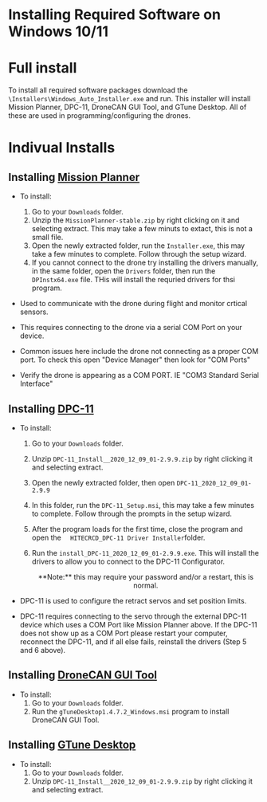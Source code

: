 # Installing Required Software on Windows 10/11

# Full install

To install all required software packages download the `\Installers\Windows_Auto_Installer.exe` and run.
This installer will install Mission Planner, DPC-11, DroneCAN GUI Tool, and GTune Desktop. All of these are used in programming/configuring the drones.

# Indivual Installs

## Installing [Mission Planner](https://firmware.ardupilot.org/Tools/MissionPlanner/MissionPlanner-stable.zip)

- To install:

   1. Go to your `Downloads` folder.
   2. Unzip the `MissionPlanner-stable.zip` by right clicking on it and selecting extract. This may take a few minuts to extact, this is not a small file.
   3. Open the newly extracted folder, run the `Installer.exe`, this may take a few minutes to complete. Follow through the setup wizard.
   4. If you cannot connect to the drone try installing the drivers manually, in the same folder, open the `Drivers` folder, then run the `DPInstx64.exe` file. THis will install the requried drivers for thsi program.

- Used to communicate with the drone during flight and monitor crtical sensors.
- This requires connecting to the drone via a serial COM Port on your device.
- Common issues here include the drone not connecting as a proper COM port. To check this open "Device Manager" then look for "COM Ports"
- Verify the drone is appearing as a COM PORT. IE "COM3 Standard Serial Interface"

## Installing [DPC-11](https://lnk.bio/go?d=https%3A%2F%2Fhitecrcd.com%2Fuploads%2FDPC-11_Install__2020_12_09_01-2.9.9.zip&hash=04c74dce66b8ae2f3b73cbebe0cab52c&id=4011645&ext=-1422301&timezone=America%2FNew_York&type=1)

- To install:

   1. Go to your `Downloads` folder.
   2. Unzip `DPC-11_Install__2020_12_09_01-2.9.9.zip` by right clicking it and selecting extract.
   3. Open the newly extracted folder, then open `DPC-11_2020_12_09_01-2.9.9`
   4. In this folder, run the `DPC-11_Setup.msi`, this may take a few minutes to complete. Follow through the prompts in the setup wizard.
   5. After the program loads for the first time, close the program and open the `  HITECRCD_DPC-11 Driver Installer`folder.
   6. Run the `install_DPC-11_2020_12_09_01-2.9.9.exe`. This will install the drivers to allow you to connect to the DPC-11 Configurator.

      <p align = "center"> 
      **Note:** this may require your password and/or a restart, this is normal. 
      </p>

- DPC-11 is used to configure the retract servos and set position limits.
- DPC-11 requires connecting to the servo through the external DPC-11 device which uses a COM Port like Mission Planner above. If the DPC-11 does not show up as a COM Port please restart your computer, reconnect the DPC-11, and if all else fails, reinstall the drivers (Step 5 and 6 above).

## Installing [DroneCAN GUI Tool](https://firmware.ardupilot.org/Tools/CAN_GUI/dronecan_gui_tool-1.2.15-win64.msi)

- To install:
   1. Go to your `Downloads` folder.
   2. Run the `gTuneDesktop1.4.7.2_Windows.msi` program to install DroneCAN GUI Tool.

## Installing [GTune Desktop](gTuneDesktop1.4.7.2_Windows)

- To install:
   1. Go to your `Downloads` folder.
   2. Unzip `DPC-11_Install__2020_12_09_01-2.9.9.zip` by right clicking it and selecting extract.
